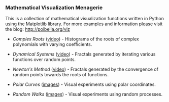 ### Mathematical Visualization Menagerie

This is a collection of mathematical visualization functions written in Python using the Matplotlib library.
For more examples and information please visit the blog: http://poibella.org/viz

* _Complex Roots_ ([video](http://www.youtube.com/watch?v=DMxHObcsYJ0&list=PLCHiRRgthTUVuJeDDvRP0m3QgrZAj0qN2)) - Histograms of the roots of complex polynomials with varying coefficients.

* _Dynamical Systems_ ([video](http://www.youtube.com/watch?v=RnGPpjvugZo&list=PL937F80DD4ABB4C75)) - Fractals generated by iterating various functions over random points.


* _Newton's Method_ ([video](https://www.youtube.com/watch?v=U3InN6WXBiY&list=PLCHiRRgthTUWe6hkuZyyzXKncl1fodJaC)) - Fractals generated by the convergence of random points towards the roots of functions.

* _Polar Curves_ ([images](http://poibella.org/viz/?p=289)) - Visual experiments using polar coordinates.


* _Random Walks_ ([images](http://poibella.org/viz/?p=251)) - Visual experiments using random processes.
